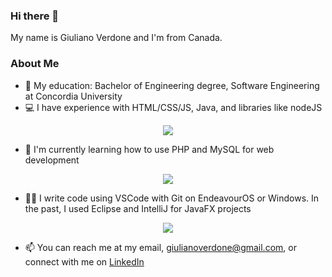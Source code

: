 ### Hi there 👋

My name is Giuliano Verdone and I'm from Canada.

### About Me

- 💬 My education: Bachelor of Engineering degree, Software Engineering at Concordia University
- 💻 I have experience with HTML/CSS/JS, Java, and libraries like nodeJS
<p align="center">
  <a href="https://skillicons.dev">
    <img src="https://skillicons.dev/icons?i=html,css,js,java,nodejs" />
  </a>
</p>

- 🌱 I'm currently learning how to use PHP and MySQL for web development
<p align="center">
  <a href="https://skillicons.dev">
    <img src="https://skillicons.dev/icons?i=php,mysql" />
  </a>
</p>

- 👨‍💻 I write code using VSCode with Git on EndeavourOS or Windows. In the past, I used Eclipse and IntelliJ for JavaFX projects
<p align="center">
  <a href="https://skillicons.dev">
    <img src="https://skillicons.dev/icons?i=vscode,git,linux,eclipse,idea" />
  </a>
</p>

- 📫 You can reach me at my email, giulianoverdone@gmail.com, or connect with me on [LinkedIn](https://www.linkedin.com/in/giuliano-verdone-33186921b/)
